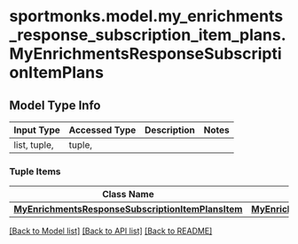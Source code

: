 # sportmonks.model.my_enrichments_response_subscription_item_plans.MyEnrichmentsResponseSubscriptionItemPlans

## Model Type Info
Input Type | Accessed Type | Description | Notes
------------ | ------------- | ------------- | -------------
list, tuple,  | tuple,  |  | 

### Tuple Items
Class Name | Input Type | Accessed Type | Description | Notes
------------- | ------------- | ------------- | ------------- | -------------
[**MyEnrichmentsResponseSubscriptionItemPlansItem**](MyEnrichmentsResponseSubscriptionItemPlansItem.md) | [**MyEnrichmentsResponseSubscriptionItemPlansItem**](MyEnrichmentsResponseSubscriptionItemPlansItem.md) | [**MyEnrichmentsResponseSubscriptionItemPlansItem**](MyEnrichmentsResponseSubscriptionItemPlansItem.md) |  | 

[[Back to Model list]](../../README.md#documentation-for-models) [[Back to API list]](../../README.md#documentation-for-api-endpoints) [[Back to README]](../../README.md)

